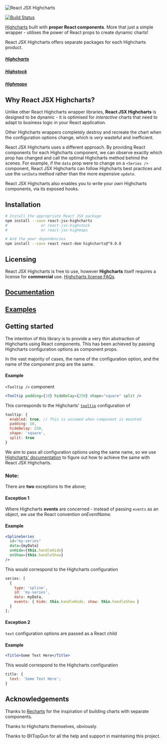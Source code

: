 ![React JSX Highcharts](https://user-images.githubusercontent.com/2003804/40681848-2d0f5ce2-6382-11e8-8ce9-cd49c409ad2e.png)

[![Build Status](https://travis-ci.com/whawker/react-jsx-highcharts.svg?branch=master)](https://travis-ci.com/whawker/react-jsx-highcharts)

[Highcharts](https://github.com/highcharts/highcharts) built with **proper React components**. More that just a simple wrapper - utilises the power of React props to create dynamic charts!

React JSX Highcharts offers separate packages for each Highcharts product.

##### [Highcharts](/packages/react-jsx-highcharts)

##### [Highstock](/packages/react-jsx-highstock)

##### [Highmaps](/packages/react-jsx-highmaps)

## Why React JSX Highcharts?

Unlike other React Highcharts wrapper libraries, **React JSX Highcharts** is designed to be dynamic - it is optimised for _interactive_ charts that need to adapt to business logic in your React application.

Other Highcharts wrappers completely destroy and recreate the chart when the configuration options change, which is _very_ wasteful and inefficient.

React JSX Highcharts uses a different approach. By providing React components for each Highcharts component, we can observe exactly which prop has changed and call the optimal Highcharts method behind the scenes. For example, if the `data` prop were to change on a `<Series />` component, React JSX Highcharts can follow Highcharts best practices and use the `setData` method rather than the more expensive `update`.

React JSX Highcharts also enables you to write your _own_ Highcharts components, via its exposed hooks.

## Installation

```sh
# Install the appropriate React JSX package
npm install --save react-jsx-highcharts
#               or react-jsx-highstock
#               or react-jsx-highmaps

# And the peer dependencies
npm install --save react react-dom highcharts@^9.0.0
```

## Licensing

React JSX Highcharts is free to use, however **Highcharts** itself requires a license for **commercial** use. [Highcharts license FAQs](https://shop.highsoft.com/faq).

## [Documentation](https://github.com/whawker/react-jsx-highcharts/wiki)

## [Examples](https://codesandbox.io/s/github/whawker/react-jsx-highcharts-examples)

## Getting started

The intention of this library is to provide a very thin abstraction of Highcharts using React components. This has been achieved by passing Highcharts configuration options as component props.

In the vast majority of cases, the name of the configuration option, and the name of the component prop are the same.

#### Example

`<Tooltip />` component

```jsx
<Tooltip padding={10} hideDelay={250} shape="square" split />
```

This corresponds to the Highcharts' [`tooltip`](http://api.highcharts.com/highcharts/tooltip) configuration of

```js
tooltip: {
  enabled: true, // This is assumed when component is mounted
  padding: 10,
  hideDelay: 250,
  shape: 'square',
  split: true
}
```

We aim to pass all configuration options using the same name, so we use [Highcharts' documentation](http://api.highcharts.com/highcharts) to figure out how to achieve the same with React JSX Highcharts.

### Note:

There are **two** exceptions to the above;

#### Exception 1

Where Highcharts **events** are concerned - instead of passing `events` as an object, we use the React convention _onEventName_.

#### Example

```jsx
<SplineSeries
  id="my-series"
  data={myData}
  onHide={this.handleHide}
  onShow={this.handleShow}
/>
```

This would correspond to the Highcharts configuration

```js
series: [
  {
    type: 'spline',
    id: 'my-series',
    data: myData,
    events: { hide: this.handleHide, show: this.handleShow }
  }
];
```

#### Exception 2

`text` configuration options are passed as a React child

#### Example

```jsx
<Title>Some Text Here</Title>
```

This would correspond to the Highcharts configuration

```js
title: {
  text: 'Some Text Here';
}
```

## Acknowledgements

Thanks to [Recharts](https://github.com/recharts/recharts) for the inspiration of building charts with separate components.

Thanks to Highcharts themselves, obviously.

Thanks to @ITopGun for all the help and support in maintaining this project.

